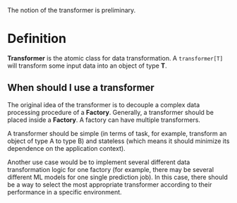 The notion of the transformer is preliminary. 

# Definition
**Transformer** is the atomic class for data transformation. A `transformer[T]` will transform some input data into an object of type **T**. 


## When should I use a transformer
The original idea of the transformer is to decouple a complex data processing procedure of a **Factory**. Generally, a transformer should be placed inside a **Factory**. A factory can have multiple transformers.

A transformer should be simple (in terms of task, for example, transform an object of type A to type B) and stateless (which means it should minimize its dependence on the application context).

Another use case would be to implement several different data transformation logic for one factory (for example, there may be several different ML models for one single prediction job). In this case, there should be a way to select the most appropriate transformer according to their performance in a specific environment.



